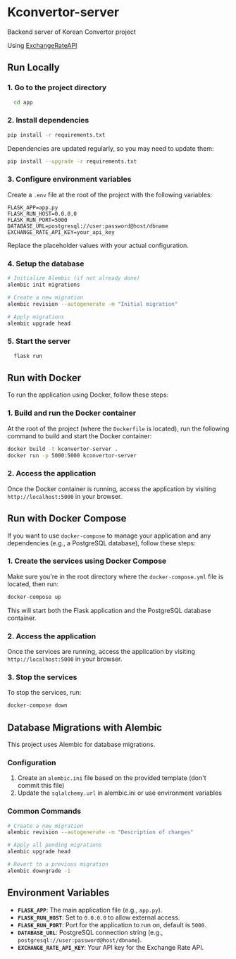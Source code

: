# Kconvertor-server

Backend server of Korean Convertor project

Using [ExchangeRateAPI](https://www.exchangerate-api.com/)

## Run Locally

### 1. Go to the project directory

```bash
  cd app
```

### 2. Install dependencies

```bash
pip install -r requirements.txt
```

Dependencies are updated regularly, so you may need to update them:
```bash
pip install --upgrade -r requirements.txt
```

### 3. Configure environment variables

Create a `.env` file at the root of the project with the following variables:

```
FLASK_APP=app.py
FLASK_RUN_HOST=0.0.0.0
FLASK_RUN_PORT=5000
DATABASE_URL=postgresql://user:password@host/dbname
EXCHANGE_RATE_API_KEY=your_api_key
```

Replace the placeholder values with your actual configuration.

### 4. Setup the database

```bash
# Initialize Alembic (if not already done)
alembic init migrations

# Create a new migration
alembic revision --autogenerate -m "Initial migration"

# Apply migrations
alembic upgrade head
```

### 5. Start the server

```bash
  flask run
```

## Run with Docker

To run the application using Docker, follow these steps:

### 1. Build and run the Docker container

At the root of the project (where the `Dockerfile` is located), run the following command to build and start the Docker container:

```bash
docker build -t kconvertor-server .
docker run -p 5000:5000 kconvertor-server
```

### 2. Access the application

Once the Docker container is running, access the application by visiting `http://localhost:5000` in your browser.

## Run with Docker Compose

If you want to use `docker-compose` to manage your application and any dependencies (e.g., a PostgreSQL database), follow these steps:

### 1. Create the services using Docker Compose

Make sure you're in the root directory where the `docker-compose.yml` file is located, then run:

```bash
docker-compose up
```

This will start both the Flask application and the PostgreSQL database container.

### 2. Access the application

Once the services are running, access the application by visiting `http://localhost:5000` in your browser.

### 3. Stop the services

To stop the services, run:

```bash
docker-compose down
```

## Database Migrations with Alembic

This project uses Alembic for database migrations.

### Configuration

1. Create an `alembic.ini` file based on the provided template (don't commit this file)
2. Update the `sqlalchemy.url` in alembic.ini or use environment variables

### Common Commands

```bash
# Create a new migration
alembic revision --autogenerate -m "Description of changes"

# Apply all pending migrations
alembic upgrade head

# Revert to a previous migration
alembic downgrade -1
```

## Environment Variables

- **`FLASK_APP`**: The main application file (e.g., `app.py`).
- **`FLASK_RUN_HOST`**: Set to `0.0.0.0` to allow external access.
- **`FLASK_RUN_PORT`**: Port for the application to run on, default is `5000`.
- **`DATABASE_URL`**: PostgreSQL connection string (e.g., `postgresql://user:password@host/dbname`).
- **`EXCHANGE_RATE_API_KEY`**: Your API key for the Exchange Rate API.